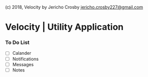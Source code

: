 (c) 2018, Velocity by Jericho Crosby <jericho.crosby227@gmail.com>

# Velocity | Utility Application

### To Do List
* [ ] Calander
* [ ] Notifications
* [ ] Messages
* [ ] Notes
